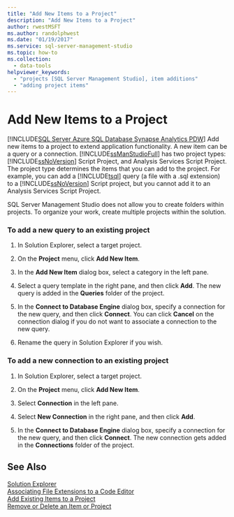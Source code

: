 ```yaml
---
title: "Add New Items to a Project"
description: "Add New Items to a Project"
author: rwestMSFT
ms.author: randolphwest
ms.date: "01/19/2017"
ms.service: sql-server-management-studio
ms.topic: how-to
ms.collection:
  - data-tools
helpviewer_keywords:
  - "projects [SQL Server Management Studio], item additions"
  - "adding project items"
---
```

# Add New Items to a Project
[!INCLUDE[SQL Server Azure SQL Database Synapse Analytics PDW](../includes/applies-to-version/sql-asdb-asdbmi-asa-pdw.md)]
Add new items to a project to extend application functionality. A new item can be a query or a connection. [!INCLUDE[ssManStudioFull](../includes/ssmanstudiofull-md.md)] has two project types: [!INCLUDE[ssNoVersion](../includes/ssnoversion-md.md)] Script Project, and Analysis Services Script Project. The project type determines the items that you can add to the project. For example, you can add a [!INCLUDE[tsql](../includes/tsql-md.md)] query (a file with a .sql extension) to a [!INCLUDE[ssNoVersion](../includes/ssnoversion-md.md)] Script project, but you cannot add it to an Analysis Services Script Project.  
  
SQL Server Management Studio does not allow you to create folders within projects. To organize your work, create multiple projects within the solution.  
  
### To add a new query to an existing project  
  
1.  In Solution Explorer, select a target project.  
  
2.  On the **Project** menu, click **Add New Item**.  
  
3.  In the **Add New Item** dialog box, select a category in the left pane.  
  
4.  Select a query template in the right pane, and then click **Add**. The new query is added in the **Queries** folder of the project.  
  
5.  In the **Connect to Database Engine** dialog box, specify a connection for the new query, and then click **Connect**. You can click **Cancel** on the connection dialog if you do not want to associate a connection to the new query.  
  
6.  Rename the query in Solution Explorer if you wish.  
  
### To add a new connection to an existing project  
  
1.  In Solution Explorer, select a target project.  
  
2.  On the **Project** menu, click **Add New Item**.  
  
3.  Select **Connection** in the left pane.  
  
4.  Select **New Connection** in the right pane, and then click **Add**.  
  
5.  In the **Connect to Database Engine** dialog box, specify a connection for the new query, and then click **Connect**. The new connection gets added in the **Connections** folder of the project.  
  
## See Also  
[Solution Explorer](solution-explorer.md)  
[Associating File Extensions to a Code Editor](../scripting/associate-file-extensions-to-a-code-editor.md)  
[Add Existing Items to a Project](add-existing-items-to-a-project.md)  
[Remove or Delete an Item or Project](remove-or-delete-an-item-or-project.md)  
